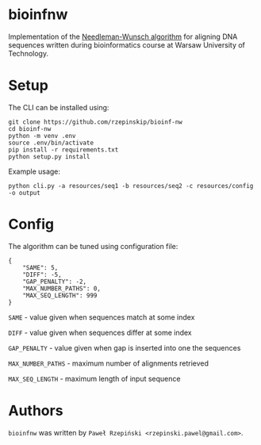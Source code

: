 # bioinfnw

Implementation of the [Needleman-Wunsch algorithm](https://en.wikipedia.org/wiki/Needleman–Wunsch_algorithm) for aligning DNA sequences written during bioinformatics course at Warsaw University of Technology.

# Setup

The CLI can be installed using:

```
git clone https://github.com/rzepinskip/bioinf-nw
cd bioinf-nw
python -m venv .env
source .env/bin/activate
pip install -r requirements.txt
python setup.py install
```

Example usage:
```
python cli.py -a resources/seq1 -b resources/seq2 -c resources/config -o output
```

# Config

The algorithm can be tuned using configuration file:

```
{
    "SAME": 5,
    "DIFF": -5,
    "GAP_PENALTY": -2,
    "MAX_NUMBER_PATHS": 0,
    "MAX_SEQ_LENGTH": 999
}
```

`SAME` - value given when sequences match at some index

`DIFF` - value given when sequences differ at some index

`GAP_PENALTY` - value given when gap is inserted into one the sequences

`MAX_NUMBER_PATHS` - maximum number of alignments retrieved

`MAX_SEQ_LENGTH` - maximum length of input sequence

# Authors

`bioinfnw` was written by `Paweł Rzepiński <rzepinski.pawel@gmail.com>`.
